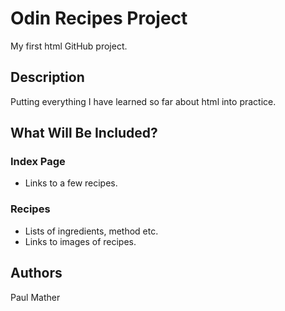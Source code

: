 # Odin Recipes Project

My first html GitHub project.

## Description

Putting everything I have learned so far about html into practice.

## What Will Be Included?

### Index Page

* Links to a few recipes.

### Recipes

* Lists of ingredients, method etc.
* Links to images of recipes.

## Authors

Paul Mather